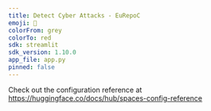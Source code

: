 ```yaml
---
title: Detect Cyber Attacks - EuRepoC
emoji: 🚀
colorFrom: grey
colorTo: red
sdk: streamlit
sdk_version: 1.10.0
app_file: app.py
pinned: false
---
```


Check out the configuration reference at https://huggingface.co/docs/hub/spaces-config-reference
